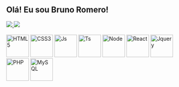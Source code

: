 ## Olá! Eu sou Bruno Romero!
  <a href="https://github.com/brunobromero">
  <img src="https://github-readme-stats.vercel.app/api?username=brunobromero&show_icons=true&count_private=true&theme=vue"/>
  <img src="https://github-readme-stats.vercel.app/api/top-langs/?username=brunobromero&layout=compact&theme=vue"/>
  </a>
  <div style="display:inline-block"><br>
    <img alt="HTML5" height="60px" src="https://cdn.jsdelivr.net/gh/devicons/devicon/icons/html5/html5-original-wordmark.svg" />
    <img alt="CSS3" height="60px" src="https://cdn.jsdelivr.net/gh/devicons/devicon/icons/css3/css3-original-wordmark.svg" />
    <img alt="Js" height="60px" src="https://cdn.jsdelivr.net/gh/devicons/devicon/icons/javascript/javascript-original.svg" />
    <img alt="Ts" height="60px" src="https://cdn.jsdelivr.net/gh/devicons/devicon/icons/typescript/typescript-original.svg" />
    <img alt="Node" height="60px" src="https://cdn.jsdelivr.net/gh/devicons/devicon/icons/nodejs/nodejs-original.svg" />
    <img alt="React" height="60px" src="https://cdn.jsdelivr.net/gh/devicons/devicon/icons/react/react-original.svg" />
    <img alt="Jquery" height="60px" src="https://cdn.jsdelivr.net/gh/devicons/devicon/icons/jquery/jquery-original-wordmark.svg" />
    <img alt="PHP" height="60px" src="https://cdn.jsdelivr.net/gh/devicons/devicon/icons/php/php-original.svg" />
    <img alt="MySQL" height="60px" src="https://cdn.jsdelivr.net/gh/devicons/devicon/icons/mysql/mysql-original-wordmark.svg" />
  </div>
